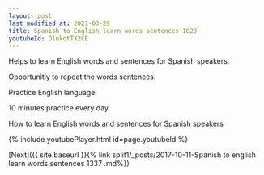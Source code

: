 ```yaml
---
layout: post
last_modified_at: 2021-03-29
title: Spanish to English learn words sentences 1828 
youtubeId: OlnkotTX2CE
---
```

 
 
Helps to learn English words and sentences for Spanish speakers.

Opportunitiy to repeat the words sentences. 

Practice English language. 
 
10 minutes practice every day. 
 
How to learn English words and sentences for Spanish speakers 
 
{% include youtubePlayer.html id=page.youtubeId %}
 
 
[Next]({{ site.baseurl }}{% link  split1/_posts/2017-10-11-Spanish to english learn words sentences 1337 .md%})
 
